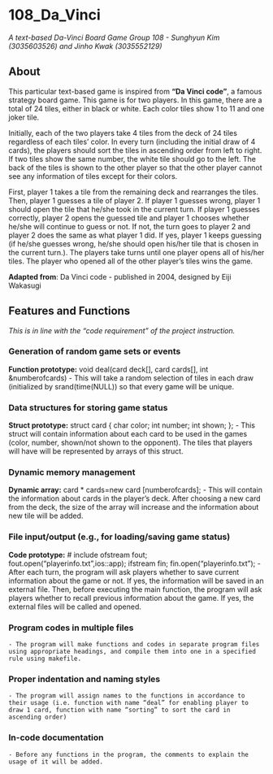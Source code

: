 # 108_Da_Vinci
  *A text-based Da-Vinci Board Game*
  *Group 108 - Sunghyun Kim (3035603526) and Jinho Kwak (3035552129)*

## About
  This particular text-based game is inspired from **“Da Vinci code”**, a famous strategy board game. This game is for two players. In this game, there are a total of 24 tiles, either in black or white. Each color tiles show 1 to 11 and one joker tile.

  Initially, each of the two players take 4 tiles from the deck of 24 tiles regardless of each tiles’ color. In every turn (including the initial draw of 4 cards), the players should sort the tiles in ascending order from left to right. If two tiles show the same number, the white tile should go to the left. The back of the tiles is shown to the other player so that the other player cannot see any information of tiles except for their colors.

  First, player 1 takes a tile from the remaining deck and rearranges the tiles. Then, player 1 guesses a tile of player 2. If player 1 guesses wrong, player 1 should open the tile that he/she took in the current turn. If player 1 guesses correctly, player 2 opens the guessed tile and player 1 chooses whether he/she will continue to guess or not. If not, the turn goes to player 2 and player 2 does the same as what player 1 did. If yes, player 1 keeps guessing (if he/she guesses wrong, he/she should open his/her tile that is chosen in the current turn.). The players take turns until one player opens all of his/her tiles. The player who opened all of the other player’s tiles wins the game.

**Adapted from**: Da Vinci code - published in 2004, designed by Eiji Wakasugi

## Features and Functions
*This is in line with the “code requirement” of the project instruction.*

### Generation of random game sets or events
**Function prototype:** void deal(card deck[], card cards[], int &numberofcards)
    - This will take a random selection of tiles in each draw (initialized by srand(time(NULL)) so that every game will be unique.

### Data structures for storing game status
**Struct prototype:** struct card { char color; int number; int shown; };
    - This struct will contain information about each card to be used in the games (color, number, shown/not shown to the opponent). The tiles that players will have will be represented by arrays of this struct.

### Dynamic memory management
**Dynamic array:** card * cards=new card [numberofcards];
    - This will contain the information about cards in the player’s deck. After choosing a new card from the deck, the size of the array will increase and the information about new tile will be added.

### File input/output (e.g., for loading/saving game status)
**Code prototype:** \# include <fstream> ofstream fout; fout.open(“playerinfo.txt”,ios::app); ifstream fin; fin.open(“playerinfo.txt”);
    - After each turn, the program will ask players whether to save current information about the game or not. If yes, the information will be saved in an external file. Then, before executing the main function, the program will ask players whether to recall previous information about the game. If yes, the external files will be called and opened.

### Program codes in multiple files
    - The program will make functions and codes in separate program files using appropriate headings, and compile them into one in a specified rule using makefile.

### Proper indentation and naming styles
    - The program will assign names to the functions in accordance to their usage (i.e. function with name “deal” for enabling player to draw 1 card, function with name “sorting” to sort the card in ascending order)

### In-code documentation
    - Before any functions in the program, the comments to explain the usage of it will be added.
